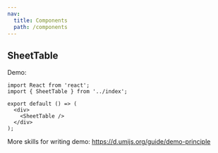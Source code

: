 ```yaml
---
nav:
  title: Components
  path: /components
---
```


## SheetTable

Demo:

```tsx
import React from 'react';
import { SheetTable } from '../index';

export default () => (
  <div>
    <SheetTable />
  </div>
);
```

More skills for writing demo: https://d.umijs.org/guide/demo-principle
